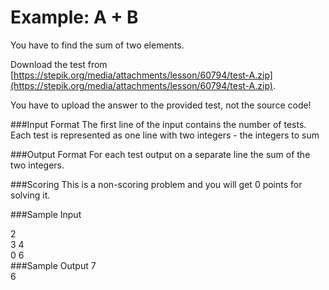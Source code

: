 # Example: A + B

You have to find the sum of two elements.

Download the test from [https://stepik.org/media/attachments/lesson/60794/test-A.zip](https://stepik.org/media/attachments/lesson/60794/test-A.zip).

You have to upload the answer to the provided test, not the source code!

###Input Format
The first line of the input contains the number of tests. Each test is represented as one line with two integers  - the integers to sum

###Output Format
For each test output on a separate line the sum of the two integers.

###Scoring
This is a non-scoring problem and you will get 0 points for solving it.﻿

###Sample Input

2  
3 4  
0 6  
###Sample Output
7  
6
